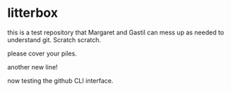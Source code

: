 litterbox
=========

this is a test repository that Margaret and Gastil can mess up as needed to understand git.
Scratch scratch.

please cover your piles.

another new line! 

now testing the github CLI interface.

